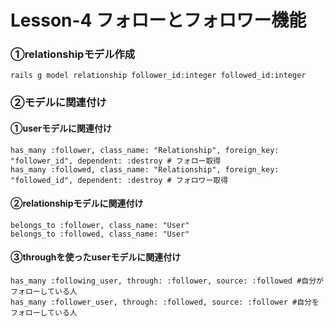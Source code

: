 # Lesson-4 フォローとフォロワー機能

### ①relationshipモデル作成
```
rails g model relationship follower_id:integer followed_id:integer
```
### ②モデルに関連付け
#### ①userモデルに関連付け
```
has_many :follower, class_name: "Relationship", foreign_key: "follower_id", dependent: :destroy # フォロー取得
has_many :followed, class_name: "Relationship", foreign_key: "followed_id", dependent: :destroy # フォロワー取得
```
#### ②relationshipモデルに関連付け
```
belongs_to :follower, class_name: "User"
belongs_to :followed, class_name: "User"
```
#### ③throughを使ったuserモデルに関連付け
```
has_many :following_user, through: :follower, source: :followed #自分がフォローしている人
has_many :follower_user, through: :followed, source: :follower #自分をフォローしている人
```